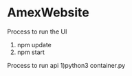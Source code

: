 # AmexWebsite
Process to run the UI
1) npm update
2) npm start

Process to run api
1)python3 container.py
